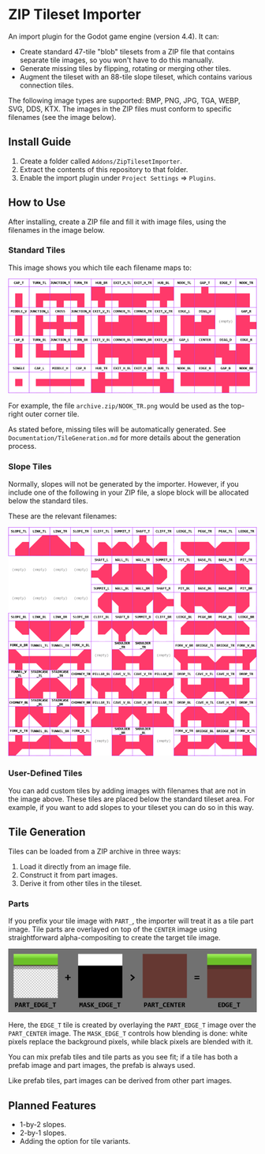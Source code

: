 # ZIP Tileset Importer
An import plugin for the Godot game engine (version 4.4). It can:
- Create standard 47-tile "blob" tilesets from a ZIP file that contains separate tile images, so you won't have to do this manually.
- Generate missing tiles by flipping, rotating or merging other tiles.
- Augment the tileset with an 88-tile slope tileset, which contains various connection tiles.

The following image types are supported: BMP, PNG, JPG, TGA, WEBP, SVG, DDS, KTX. The images in the ZIP files must conform to specific filenames (see the image below).

## Install Guide
1. Create a folder called `Addons/ZipTilesetImporter`.
2. Extract the contents of this repository to that folder.
3. Enable the import plugin under `Project Settings` => `Plugins`.

## How to Use
After installing, create a ZIP file and fill it with image files, using the filenames in the image below.

### Standard Tiles
This image shows you which tile each filename maps to:

![The tiles of a 47-tile blob tileset, and their identifiers.](TilesetReference.png)

For example, the file `archive.zip/NOOK_TR.png` would be used as the top-right outer corner tile.

As stated before, missing tiles will be automatically generated. See `Documentation/TileGeneration.md` for more details about the generation process.

### Slope Tiles
Normally, slopes will not be generated by the importer. However, if you include one of the following in your ZIP file, a slope block will be allocated below the standard tiles.

These are the relevant filenames:

![The slope tiles and their identifiers.](SlopeReference.png)

### User-Defined Tiles
You can add custom tiles by adding images with filenames that are not in the image above. These tiles are placed below the standard tileset area. For example, if you want to add slopes to your tileset you can do so in this way.

## Tile Generation
Tiles can be loaded from a ZIP archive in three ways:
1. Load it directly from an image file.
2. Construct it from part images.
3. Derive it from other tiles in the tileset.

### Parts
If you prefix your tile image with `PART_`, the importer will treat it as a tile part image. Tile parts are overlayed on top of the `CENTER` image using straightforward alpha-compositing to create the target tile image.
	
![The slope tiles and their identifiers.](Compositing.png)

Here, the `EDGE_T` tile is created by overlaying the `PART_EDGE_T` image over the `PART_CENTER` image. The `MASK_EDGE_T` controls how blending is done: white pixels replace the background pixels, while black pixels are blended with it.

You can mix prefab tiles and tile parts as you see fit; if a tile has both a prefab image and part images, the prefab is always used.

Like prefab tiles, part images can be derived from other part images.

## Planned Features
- 1-by-2 slopes.
- 2-by-1 slopes.
- Adding the option for tile variants.
